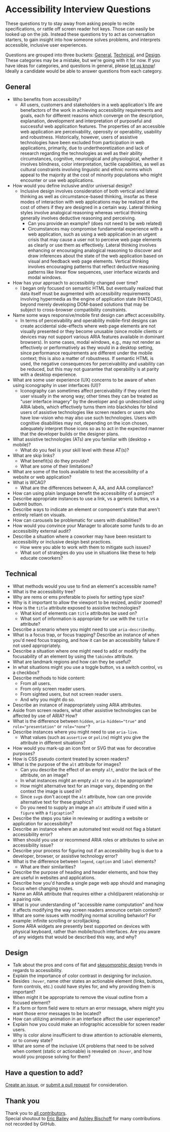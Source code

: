 # Accessibility Interview Questions  
These questions try to stay away from asking people to recite specifications, or rattle off screen reader hot keys. Those can easily be looked up on the job. Instead these questions try to act as conversation starters, to gain insight into how someone solves problems, and interprets accessible, inclusive user experiences.

Questions are grouped into three buckets: [General](#general), [Technical](#technical), and [Design](#design). These categories may be a mistake, but we're going with it for now. If you have ideas for categories, and questions in general, please [let us know](https://github.com/scottaohara/accessibility_interview_questions/issues)! Ideally a candidate would be able to answer questions from each category.


## General
- Who benefits from accessibility?
  - All users, customers and stakeholders in a web application's life are 
  benefactors of the work in achieving accessibility requirements and goals, 
  each for different reasons which converge on the description, explanation, 
  development and interpretation of purposeful and successful web application 
  features. The properties of an accessible web application are perceivability,
  operosity or operability, usability and robustness. Historically, however, 
  users of assistive technologies have been excluded from participation in 
  web applications, primarily, due to undertheoretization and lack of research 
  regarding the technologies as well as their ability circumstances, cognitive,
  neurological and physiological, whether it involves blindness, color 
  interpretation, tactile capabilities, as well as cultural constraints involving 
  linguistic and ethnic norms which appeal to the majority at the cost of minority 
  populations who might encounter or use web applications.
- How would you define inclusive and/or universal design?
  - Inclusive design involves consideration of both vertical and lateral thinking 
  as well as circumstance-based thinking, insofar as these modes of interaction 
  with web applications may be realized at the cost of others if they are designed 
  in a certain way. Lateral thinking styles involve analogical reasoning whereas 
  vertical thinking generally involves deductive reasoning and perceiving. 
    + Can you provide an example? (does not need to be web related)
    + Circumstances may compromise fundamental experience with a web application, such 
    as using a web application in an urgent crisis that may cause a user not to perceive 
    web page elements as clearly or use them as effectively. Lateral thinking involves 
    enhancing or encouraging analogical reasoning to discover and draw inferences about 
    the state of the web application based on visual and feedback web page elements. 
    Vertical thinking involves encouraging patterns that reflect deductive reasoning 
    patterns like linear flow sequences, user interface wizards and modal windows.
- How has your approach to accessibility changed over time?
  - I began only focused on semantic HTML but eventually realized that data 
  itself must be augmented with accessibility requirements involving 
  hypermedia as the engine of application state (HATEOAS), beyond merely 
  developing DOM-based solutions that may be subject to cross-browser 
  compatibility constraints.
- Name some ways responsive/mobile first design can affect accessibility.
  - In terms of perceivability and operability mobile-first designs can create 
  accidental side-effects where web page elements are not visually presented 
  or they become unusable (since mobile clients or devices may not support 
  various ARIA features available in dominant browsers). In some cases, modal 
  windows, e.g., may not render as effectively or performatively as they would 
  in a desktop setting, since performance requirements are different under the 
  mobile context; this is also a matter of robustness. If semantic HTML is 
  used, the negative consequences for perceivability and usability can be 
  reduced, but this may not guarantee that operability is at parity with a 
  desktop experience.
- What are some user experience (UX) concerns to be aware of when using iconography in user interfaces (UI)?
  - Iconography can sometimes affect perceivability if they orient the user 
  visually in the wrong way; other times they can be treated as "user 
  interface imagery" by the developer and go undescribed using ARIA labels, 
  which effectively turns them into blackholes for blind users of assistive 
  technologies like screen readers or users who have low-vision who may also 
  use such technologies. Users with cognitive disabilities may not, depending 
  on the icon chosen, adequately interpret those icons so as to act in the 
  expected manner that the developer builds or the designer plans.
- What assistive technologies (ATs) are you familiar with (desktop + mobile)?
    + What do you feel is your skill level with these AT(s)? 
- What are skip links?
    + What benefit(s) do they provide? 
    + What are some of their limitations?
- What are some of the tools available to test the accessibility of a website or web application?
- What is WCAG?
    + What are the differences between A, AA, and AAA compliance?
- How can using plain language benefit the accessibility of a project?
- Describe appropriate instances to use a link, vs a generic button, vs a submit button.
- Describe ways to indicate an element or component's state that aren't entirely reliant on visuals.
- How can carousels be problematic for users with disabilities?
- How would you convince your Manager to allocate some funds to do an accessibility external audit?
- Describe a situation where a coworker may have been resistant to accessibility or inclusive design best practices.
    + How were you able to work with them to mitigate such issues?
    + What sort of strategies do you use in situations like these to help educate coworkers?


## Technical
- What methods would you use to find an element's accessible name?
- What is the accessibility tree?
- Why are rems or ems preferable to pixels for setting type size?
- Why is it important to allow the viewport to be resized, and/or zoomed?
- How is the `title` attribute exposed to assistive technologies?
    + What kind of elements can `title` attributes be used on?
    + What sort of information is appropriate for use with the `title` attribute?
- Describe a scenario where you might need to use `aria-describedby`.
- What is a focus trap, or focus trapping? Describe an instance of when you'd need focus trapping, and how it can be an accessibility failure if not used appropriately.
- Describe a situation where one might need to add or modify the focusability of an element by using the `tabindex` attribute.
- What are landmark regions and how can they be useful?
- In what situations might you use a toggle button, vs a switch control, vs a checkbox?
- Describe methods to hide content:
    + From all users.
    + From only screen reader users.
    + From sighted users, but not screen reader users.
    + And why you might do so.
- Describe an instance of inappropriately using ARIA attributes.
- Aside from screen readers, what other assistive technologies can be affected by use of ARIA? How?
- What is the difference between `hidden`, `aria-hidden="true"` and `role="presentation"` or `role="none"`?
- Describe instances where you might need to use `aria-live`.
    + What values (such as `assertive` or `polite`) might you give the attribute in different situations?
- How would you mark-up an icon font or SVG that was for decorative purposes?
- How is CSS pseudo content treated by screen readers?
- What is the purpose of the `alt` attribute for images? 
    + Can you describe the effect of an empty `alt`, and/or the lack of the attribute, on an image?  
    + In what instances might an empty `alt` or no `alt` be appropriate?
    + How might alternative text for an image vary, depending on the context the image is used in?
    + Since `svg`s don't accept the `alt` attribute, how can one provide alternative text for these graphics?
    + Do you need to supply an image an `alt` attribute if used witin a `figure` with a `figcaption`?
- Describe the steps you take in reviewing or auditing a website or application for accessibility?
- Describe an instance where an automated test would not flag a blatant accessibility error?
- When should you use or recommend <abbr>ARIA</abbr> roles or attributes to solve an accessibility issue?
- Describe your process for figuring out if an accessibility bug is due to a developer, browser, or assistive technology error?
- What is the difference between `legend`, `caption` and `label` elements?  
     + What are their similarities?
- Describe the purpose of heading and header elements, and how they are useful in websites and applications. 
- Describe how you'd handle a single page web app should and managing focus when changing routes.
- Name an ARIA attribute that requires either a child/parent relationship or a pairing role.
- What is your understanding of "accessible name computation" and how it affects modifying the way screen readers announce certain content?
- What are some issues with modifying normal scrolling behavior? For example: infinite scrolling or scrolljacking.
- Some ARIA widgets are presently best supported on devices with physical keyboard, rather than mobile/touch interfaces.  Are you aware of any widgets that would be described this way, and why?


## Design
- Talk about the pros and cons of flat and [skeuomorphic design](http://whatis.techtarget.com/definition/skeuomorphism) trends in regards to accessibility.
- Explain the importance of color contrast in designing for inclusion.
- Besides `:hover`, name other states an actionable element (links, buttons, form controls, etc.) could have styles for, and why providing them is important?
- When might it be appropriate to remove the visual outline from a focused element?
- If a form or form field were to return an error message, where might you want those error messages to be located?
- How can utilizing animation in an interface affect the user experience?
- Explain how you could make an infographic accessible for screen reader users.
- Why is color alone insufficient to draw attention to actionable elements, or to convey state?
- What are some of the inclusive UX problems that need to be solved when content (static or actionable) is revealed on `:hover`, and how would you propose solving for them?


## Have a question to add?
[Create an issue](https://github.com/scottaohara/accessibility_interview_questions/issues), or [submit a pull request](https://github.com/scottaohara/accessibility_interview_questions/pulls) for consideration.


## Thank you
Thank you to [all contributors](https://github.com/scottaohara/accessibility_interview_questions/graphs/contributors).  
Special shoutout to [Eric Bailey](https://github.com/ericwbailey) and [Ashley Bischoff](https://github.com/handcoding) for many contributions not recorded by GitHub.
